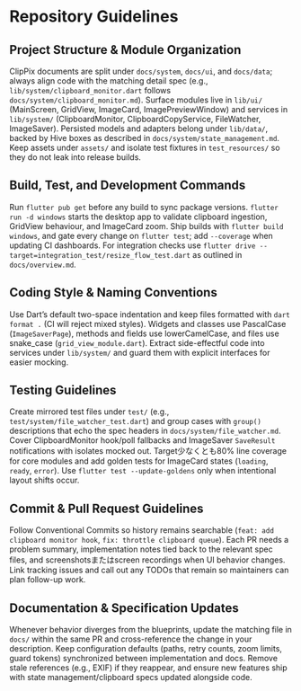 # Repository Guidelines

## Project Structure & Module Organization
ClipPix documents are split under `docs/system`, `docs/ui`, and `docs/data`; always align code with the matching detail spec (e.g., `lib/system/clipboard_monitor.dart` follows `docs/system/clipboard_monitor.md`). Surface modules live in `lib/ui/` (MainScreen, GridView, ImageCard, ImagePreviewWindow) and services in `lib/system/` (ClipboardMonitor, ClipboardCopyService, FileWatcher, ImageSaver). Persisted models and adapters belong under `lib/data/`, backed by Hive boxes as described in `docs/system/state_management.md`. Keep assets under `assets/` and isolate test fixtures in `test_resources/` so they do not leak into release builds.

## Build, Test, and Development Commands
Run `flutter pub get` before any build to sync package versions. `flutter run -d windows` starts the desktop app to validate clipboard ingestion, GridView behaviour, and ImageCard zoom. Ship builds with `flutter build windows`, and gate every change on `flutter test`; add `--coverage` when updating CI dashboards. For integration checks use `flutter drive --target=integration_test/resize_flow_test.dart` as outlined in `docs/overview.md`.

## Coding Style & Naming Conventions
Use Dart’s default two-space indentation and keep files formatted with `dart format .` (CI will reject mixed styles). Widgets and classes use PascalCase (`ImageSaverPage`), methods and fields use lowerCamelCase, and files use snake_case (`grid_view_module.dart`). Extract side-effectful code into services under `lib/system/` and guard them with explicit interfaces for easier mocking.

## Testing Guidelines
Create mirrored test files under `test/` (e.g., `test/system/file_watcher_test.dart`) and group cases with `group()` descriptions that echo the spec headers in `docs/system/file_watcher.md`. Cover ClipboardMonitor hook/poll fallbacks and ImageSaver `SaveResult` notifications with isolates mocked out. Target少なくとも80% line coverage for core modules and add golden tests for ImageCard states (`loading`, `ready`, `error`). Use `flutter test --update-goldens` only when intentional layout shifts occur.

## Commit & Pull Request Guidelines
Follow Conventional Commits so history remains searchable (`feat: add clipboard monitor hook`, `fix: throttle clipboard queue`). Each PR needs a problem summary, implementation notes tied back to the relevant spec files, and screenshotsまたはscreen recordings when UI behavior changes. Link tracking issues and call out any TODOs that remain so maintainers can plan follow-up work.

## Documentation & Specification Updates
Whenever behavior diverges from the blueprints, update the matching file in `docs/` within the same PR and cross-reference the change in your description. Keep configuration defaults (paths, retry counts, zoom limits, guard tokens) synchronized between implementation and docs. Remove stale references (e.g., EXIF) if they reappear, and ensure new features ship with state management/clipboard specs updated alongside code.
